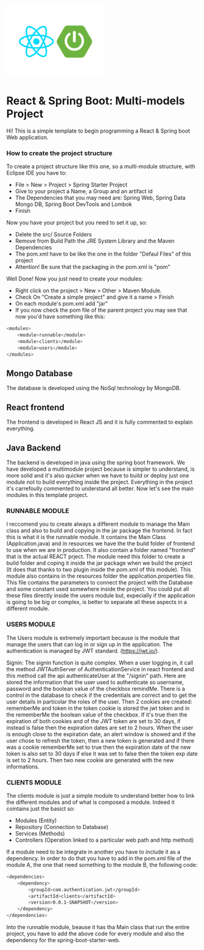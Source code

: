 [![N|Solid](https://github.com/Rob097/mongo-react-spring-jwt-multimodule-template/blob/master/Risorse%20Varie/React%20%2B%20Spring%20Logo.png)](https://github.com/Rob097/mongo-react-spring-jwt-multimodule-template)

# React & Spring Boot: Multi-models Project

Hi! This is a simple template to begin programming a React & Spring boot Web application.

### How to create the project structure
To create a project structure like this one, so a multi-module structure, with Eclipse IDE you have to:
  - File > New > Project > Spring Starter Project
  - Give to your project a Name, a Group and an artifact id
  - The Dependencies that you may need are: Spring Web, Spring Data Mongo DB, Spring Boot DevTools and Lombok
  - Finish
    
Now you have your project but you need to set it up, so:
  - Delete the src/ Source Folders 
  - Remove from Build Path the JRE System Library and the Maven Dependencies
  - The pom.xml have to be like the one in the folder "Defaul Files" of this project
  - Attention! Be sure that the packaging in the pom.xml is "pom"
    
Well Done! Now you just need to create your modules:
  - Right click on the project > New > Other > Maven Module.
  - Check On "Create a simple project" and give it a name > Finish
  - On each module's pom.xml add "<packaging>jar</packaging>"
  - If you now check the pom file of the parent project you may see that now you'd have something like this:

```sh
<modules>
	<module>runnable</module>
	<module>clients</module>
	<module>users</module>
</modules>
```

## Mongo Database
The database is developed using the NoSql technology by MongoDB.

## React frontend
The frontend is developed in React JS and it is fully commented to explain everything.

## Java Backend
The backend is developed in java using the spring boot framework.
We have developed a multimodule project because is simpler to understand, is more solid and it's also quicker when we have to build or deploy just one module not to build everything inside the project. Everything in the project it's carrefoully commented to understand all better. Now let's see the main modules in this template project.

### RUNNABLE MODULE
I reccomend you to create always a different module to manage the Main class and also to build and copying in the jar package the frontend. In fact this is what it is the runnable module. It contains the Main Class (Application.java) and in resources we have the the build folder of frontend to use when we are in production. It also contain a folder named "frontend" that is the actual REACT prject. The module need this folder to create a build folder and coping it inside the jar package when we build the project (It does that thanks to two plugin inside the pom.xml of this module).
This module also contains in the resources folder the application.properties file. This file contains the parameters to connect the project with the Database and some constant used somewhere inside the project.
You could put all these files directly inside the users module but, expecially if the application is going to be big or complex, is better to separate all these aspects in a different module.

### USERS MODULE
The Users module is extremely important because is the module that manage the users that can log in or sign up in the application. The authentication is managed by JWT standard. (https://jwt.io/).

Signin:
The signin function is quite complex. 
When a user logging in, it call the method JWTAuthServer of AuthenticationService in react frontend and this method call the api authenticateUser at the "/signin" path. Here are stored the information that the user used to authenticate so username, password and the boolean value of the checkbox remindMe.
There is a control in the database to check if the credentials are correct and to get the user details in particolar the roles of the user.
Then 2 cookies are created: rememberMe and token
in the token cookie is stored the jwt token and in the rememberMe the boolean value of the checkbox. If it's true then the expiration of both cookies and of the JWT token are set to 30 days, if instead is false then the expiration dates are set to 2 hours.
When the user is enough close to the expiration date, an alert window is showed and if the user chose to refresh the token, then a new token is generated and if there was a cookie rememberMe set to true then the expiration date of the new token is also set to 30 days if else it was set to false then the token exp date is set to 2 hours. Then two new cookie are generated with the new informations.

### CLIENTS MODULE
The clients module is just a simple module to understand better how to link the different modules and of what is composed a module. Indeed it cointains just the basict so:
  - Modules (Entity)
  - Repository (Connection to Database)
  - Services (Methods)
  - Controllers (Operation linked to a particular web path and http method)

If a module need to be integrate in another you have to include it as a dependency. In order to do that you have to add in the pom.xml file of the module A, the one that need something to the module B, the following code:

```sh
<dependencies>
	<dependency>
		<groupId>com.authentication.jwt</groupId>
		<artifactId>clients</artifactId>
		<version>0.0.1-SNAPSHOT</version>
	</dependency>
</dependencies>
```
Into the runnable module, beause it has tha Main class that run the entire project, you have to add the above code for every module and also the dependency for the spring-boot-starter-web.
